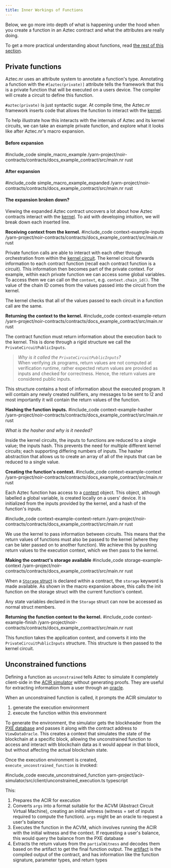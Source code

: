 ```yaml
---
title: Inner Workings of Functions
---
```


Below, we go more into depth of what is happening under the hood when you create a function in an Aztec contract and what the attributes are really doing.

To get a more practical understanding about functions, read [the rest of this section](./main.md).

## Private functions

Aztec.nr uses an attribute system to annotate a function's type. Annotating a function with the `#[aztec(private)]` attribute tells the framework that this is a private function that will be executed on a users device. The compiler will create a circuit to define this function.

`#aztec(private)` is just syntactic sugar. At compile time, the Aztec.nr framework inserts code that allows the function to interact with the [kernel](../../../../learn/concepts/circuits/kernels/private_kernel.md).

To help illustrate how this interacts with the internals of Aztec and its kernel circuits, we can take an example private function, and explore what it looks like after Aztec.nr's macro expansion.

#### Before expansion

#include_code simple_macro_example /yarn-project/noir-contracts/contracts/docs_example_contract/src/main.nr rust

#### After expansion

#include_code simple_macro_example_expanded /yarn-project/noir-contracts/contracts/docs_example_contract/src/main.nr rust

#### The expansion broken down?

Viewing the expanded Aztec contract uncovers a lot about how Aztec contracts interact with the [kernel](../../../../learn/concepts/circuits/kernels/private_kernel.md). To aid with developing intuition, we will break down each inserted line.

**Receiving context from the kernel.**
#include_code context-example-inputs /yarn-project/noir-contracts/contracts/docs_example_contract/src/main.nr rust

Private function calls are able to interact with each other through orchestration from within the [kernel circuit](../../../../learn/concepts/circuits/kernels/private_kernel.md). The kernel circuit forwards information to each contract function (recall each contract function is a circuit). This information then becomes part of the private context.
For example, within each private function we can access some global variables. To access them we can call on the `context`, e.g. `context.chain_id()`. The value of the chain ID comes from the values passed into the circuit from the kernel.

The kernel checks that all of the values passed to each circuit in a function call are the same.

**Returning the context to the kernel.**
#include_code context-example-return /yarn-project/noir-contracts/contracts/docs_example_contract/src/main.nr rust

The contract function must return information about the execution back to the kernel. This is done through a rigid structure we call the `PrivateCircuitPublicInputs`.

> _Why is it called the `PrivateCircuitPublicInputs`?_  
> When verifying zk programs, return values are not computed at verification runtime, rather expected return values are provided as inputs and checked for correctness. Hence, the return values are considered public inputs.

This structure contains a host of information about the executed program. It will contain any newly created nullifiers, any messages to be sent to l2 and most importantly it will contain the return values of the function.

**Hashing the function inputs.**
#include_code context-example-hasher /yarn-project/noir-contracts/contracts/docs_example_contract/src/main.nr rust

_What is the hasher and why is it needed?_

Inside the kernel circuits, the inputs to functions are reduced to a single value; the inputs hash. This prevents the need for multiple different kernel circuits; each supporting differing numbers of inputs. The hasher abstraction that allows us to create an array of all of the inputs that can be reduced to a single value.

**Creating the function's context.**
#include_code context-example-context /yarn-project/noir-contracts/contracts/docs_example_contract/src/main.nr rust

Each Aztec function has access to a [context](../context.md) object. This object, although labelled a global variable, is created locally on a users' device. It is initialized from the inputs provided by the kernel, and a hash of the function's inputs.

#include_code context-example-context-return /yarn-project/noir-contracts/contracts/docs_example_contract/src/main.nr rust

We use the kernel to pass information between circuits. This means that the return values of functions must also be passed to the kernel (where they can be later passed on to another function).
We achieve this by pushing return values to the execution context, which we then pass to the kernel.

**Making the contract's storage available**
#include_code storage-example-context /yarn-project/noir-contracts/contracts/docs_example_contract/src/main.nr rust

When a [`Storage` struct](../storage/main.md) is declared within a contract, the `storage` keyword is made available. As shown in the macro expansion above, this calls the init function on the storage struct with the current function's context.

Any state variables declared in the `Storage` struct can now be accessed as normal struct members.

**Returning the function context to the kernel.**
#include_code context-example-finish /yarn-project/noir-contracts/contracts/docs_example_contract/src/main.nr rust

This function takes the application context, and converts it into the `PrivateCircuitPublicInputs` structure. This structure is then passed to the kernel circuit.

## Unconstrained functions

Defining a function as `unconstrained` tells Aztec to simulate it completely client-side in the [ACIR simulator](../../../../learn/concepts/pxe/acir_simulator.md) without generating proofs. They are useful for extracting information from a user through an [oracle](./oracles.md).

When an unconstrained function is called, it prompts the ACIR simulator to

1. generate the execution environment
2. execute the function within this environment

To generate the environment, the simulator gets the blockheader from the [PXE database](../../../../learn/concepts/pxe/main.md#database) and passes it along with the contract address to `ViewDataOracle`. This creates a context that simulates the state of the blockchain at a specific block, allowing the unconstrained function to access and interact with blockchain data as it would appear in that block, but without affecting the actual blockchain state.

Once the execution environment is created, `execute_unconstrained_function` is invoked:

#include_code execute_unconstrained_function yarn-project/acir-simulator/src/client/unconstrained_execution.ts typescript

This:

1. Prepares the ACIR for execution
2. Converts `args` into a format suitable for the ACVM (Abstract Circuit Virtual Machine), creating an initial witness (witness = set of inputs required to compute the function). `args` might be an oracle to request a user's balance
3. Executes the function in the ACVM, which involves running the ACIR with the initial witness and the context. If requesting a user's balance, this would query the balance from the PXE database
4. Extracts the return values from the `partialWitness` and decodes them based on the artifact to get the final function output. The [artifact](../../artifacts.md) is the compiled output of the contract, and has information like the function signature, parameter types, and return types
